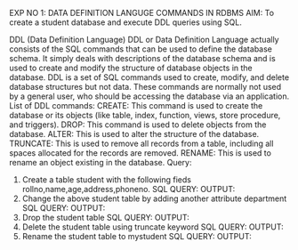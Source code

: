 EXP NO 1: DATA DEFINITION LANGUGE COMMANDS IN RDBMS
AIM:
To create a student database and execute DDL queries using SQL.

DDL (Data Definition Language)
DDL or Data Definition Language actually consists of the SQL commands that can be used to define the database schema. It simply deals with descriptions of the database schema and is used to create and modify the structure of database objects in the database. DDL is a set of SQL commands used to create, modify, and delete database structures but not data. These commands are normally not used by a general user, who should be accessing the database via an application.
List of DDL commands:
CREATE: This command is used to create the database or its objects (like table, index, function, views, store procedure, and triggers). DROP: This command is used to delete objects from the database. ALTER: This is used to alter the structure of the database. TRUNCATE: This is used to remove all records from a table, including all spaces allocated for the records are removed. RENAME: This is used to rename an object existing in the database.
Query:
1) Create a table student with the following fieds rollno,name,age,address,phoneno.
SQL QUERY:
OUTPUT:
2) Change the above student table by adding another attribute department
SQL QUERY:
OUTPUT:
3) Drop the student table
SQL QUERY:
OUTPUT:
4) Delete the student table using truncate keyword
SQL QUERY:
OUTPUT:
5) Rename the student table to mystudent
SQL QUERY:
OUTPUT:
